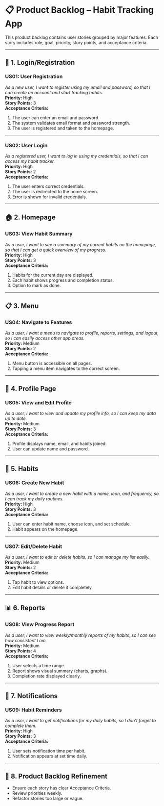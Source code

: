 # 📋 Product Backlog – Habit Tracking App

This product backlog contains user stories grouped by major features. Each story includes role, goal, priority, story points, and acceptance criteria.

---

## 🚪 1. Login/Registration

### US01: User Registration
_As a new user, I want to register using my email and password, so that I can create an account and start tracking habits._  
**Priority:** High  
**Story Points:** 3  
**Acceptance Criteria:**
1. The user can enter an email and password.
2. The system validates email format and password strength.
3. The user is registered and taken to the homepage.

---

### US02: User Login
_As a registered user, I want to log in using my credentials, so that I can access my habit tracker._  
**Priority:** High  
**Story Points:** 2  
**Acceptance Criteria:**
1. The user enters correct credentials.
2. The user is redirected to the home screen.
3. Error is shown for invalid credentials.

---

## 🏠 2. Homepage

### US03: View Habit Summary
_As a user, I want to see a summary of my current habits on the homepage, so that I can get a quick overview of my progress._  
**Priority:** High  
**Story Points:** 3  
**Acceptance Criteria:**
1. Habits for the current day are displayed.
2. Each habit shows progress and completion status.
3. Option to mark as done.

---

## 📋 3. Menu

### US04: Navigate to Features
_As a user, I want a menu to navigate to profile, reports, settings, and logout, so I can easily access other app areas._  
**Priority:** Medium  
**Story Points:** 2  
**Acceptance Criteria:**
1. Menu button is accessible on all pages.
2. Tapping a menu item navigates to the correct screen.

---

## 👤 4. Profile Page

### US05: View and Edit Profile
_As a user, I want to view and update my profile info, so I can keep my data up to date._  
**Priority:** Medium  
**Story Points:** 3  
**Acceptance Criteria:**
1. Profile displays name, email, and habits joined.
2. User can update name and password.

---

## 📆 5. Habits

### US06: Create New Habit
_As a user, I want to create a new habit with a name, icon, and frequency, so I can track my daily routines._  
**Priority:** High  
**Story Points:** 3  
**Acceptance Criteria:**
1. User can enter habit name, choose icon, and set schedule.
2. Habit appears on the homepage.

---

### US07: Edit/Delete Habit
_As a user, I want to edit or delete habits, so I can manage my list easily._  
**Priority:** Medium  
**Story Points:** 2  
**Acceptance Criteria:**
1. Tap habit to view options.
2. Edit habit details or delete it completely.

---

## 📊 6. Reports

### US08: View Progress Report
_As a user, I want to view weekly/monthly reports of my habits, so I can see how consistent I am._  
**Priority:** Medium  
**Story Points:** 4  
**Acceptance Criteria:**
1. User selects a time range.
2. Report shows visual summary (charts, graphs).
3. Completion rate displayed clearly.

---

## 🔔 7. Notifications

### US09: Habit Reminders
_As a user, I want to get notifications for my daily habits, so I don’t forget to complete them._  
**Priority:** High  
**Story Points:** 3  
**Acceptance Criteria:**
1. User sets notification time per habit.
2. Notification appears at set time daily.

---

## 🧹 8. Product Backlog Refinement

- Ensure each story has clear Acceptance Criteria.
- Review priorities weekly.
- Refactor stories too large or vague.
